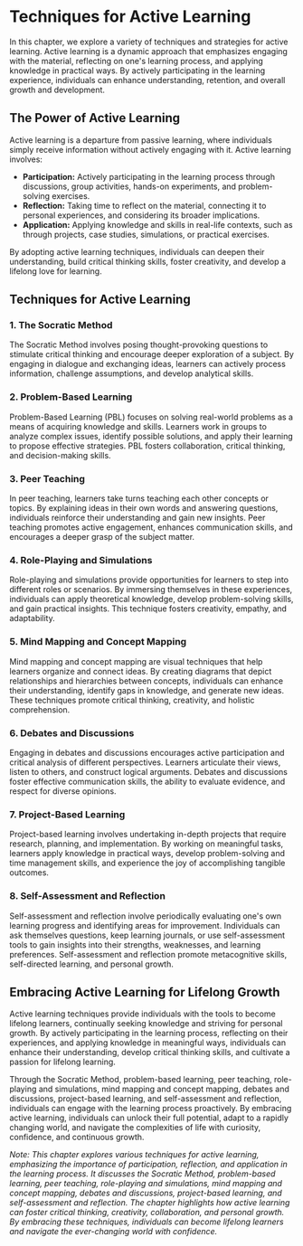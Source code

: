 Techniques for Active Learning
=======================================

In this chapter, we explore a variety of techniques and strategies for active learning. Active learning is a dynamic approach that emphasizes engaging with the material, reflecting on one's learning process, and applying knowledge in practical ways. By actively participating in the learning experience, individuals can enhance understanding, retention, and overall growth and development.

The Power of Active Learning
----------------------------

Active learning is a departure from passive learning, where individuals simply receive information without actively engaging with it. Active learning involves:

* **Participation:** Actively participating in the learning process through discussions, group activities, hands-on experiments, and problem-solving exercises.
* **Reflection:** Taking time to reflect on the material, connecting it to personal experiences, and considering its broader implications.
* **Application:** Applying knowledge and skills in real-life contexts, such as through projects, case studies, simulations, or practical exercises.

By adopting active learning techniques, individuals can deepen their understanding, build critical thinking skills, foster creativity, and develop a lifelong love for learning.

Techniques for Active Learning
------------------------------

### 1. **The Socratic Method**

The Socratic Method involves posing thought-provoking questions to stimulate critical thinking and encourage deeper exploration of a subject. By engaging in dialogue and exchanging ideas, learners can actively process information, challenge assumptions, and develop analytical skills.

### 2. **Problem-Based Learning**

Problem-Based Learning (PBL) focuses on solving real-world problems as a means of acquiring knowledge and skills. Learners work in groups to analyze complex issues, identify possible solutions, and apply their learning to propose effective strategies. PBL fosters collaboration, critical thinking, and decision-making skills.

### 3. **Peer Teaching**

In peer teaching, learners take turns teaching each other concepts or topics. By explaining ideas in their own words and answering questions, individuals reinforce their understanding and gain new insights. Peer teaching promotes active engagement, enhances communication skills, and encourages a deeper grasp of the subject matter.

### 4. **Role-Playing and Simulations**

Role-playing and simulations provide opportunities for learners to step into different roles or scenarios. By immersing themselves in these experiences, individuals can apply theoretical knowledge, develop problem-solving skills, and gain practical insights. This technique fosters creativity, empathy, and adaptability.

### 5. **Mind Mapping and Concept Mapping**

Mind mapping and concept mapping are visual techniques that help learners organize and connect ideas. By creating diagrams that depict relationships and hierarchies between concepts, individuals can enhance their understanding, identify gaps in knowledge, and generate new ideas. These techniques promote critical thinking, creativity, and holistic comprehension.

### 6. **Debates and Discussions**

Engaging in debates and discussions encourages active participation and critical analysis of different perspectives. Learners articulate their views, listen to others, and construct logical arguments. Debates and discussions foster effective communication skills, the ability to evaluate evidence, and respect for diverse opinions.

### 7. **Project-Based Learning**

Project-based learning involves undertaking in-depth projects that require research, planning, and implementation. By working on meaningful tasks, learners apply knowledge in practical ways, develop problem-solving and time management skills, and experience the joy of accomplishing tangible outcomes.

### 8. **Self-Assessment and Reflection**

Self-assessment and reflection involve periodically evaluating one's own learning progress and identifying areas for improvement. Individuals can ask themselves questions, keep learning journals, or use self-assessment tools to gain insights into their strengths, weaknesses, and learning preferences. Self-assessment and reflection promote metacognitive skills, self-directed learning, and personal growth.

Embracing Active Learning for Lifelong Growth
---------------------------------------------

Active learning techniques provide individuals with the tools to become lifelong learners, continually seeking knowledge and striving for personal growth. By actively participating in the learning process, reflecting on their experiences, and applying knowledge in meaningful ways, individuals can enhance their understanding, develop critical thinking skills, and cultivate a passion for lifelong learning.

Through the Socratic Method, problem-based learning, peer teaching, role-playing and simulations, mind mapping and concept mapping, debates and discussions, project-based learning, and self-assessment and reflection, individuals can engage with the learning process proactively. By embracing active learning, individuals can unlock their full potential, adapt to a rapidly changing world, and navigate the complexities of life with curiosity, confidence, and continuous growth.

*Note: This chapter explores various techniques for active learning, emphasizing the importance of participation, reflection, and application in the learning process. It discusses the Socratic Method, problem-based learning, peer teaching, role-playing and simulations, mind mapping and concept mapping, debates and discussions, project-based learning, and self-assessment and reflection. The chapter highlights how active learning can foster critical thinking, creativity, collaboration, and personal growth. By embracing these techniques, individuals can become lifelong learners and navigate the ever-changing world with confidence.*

